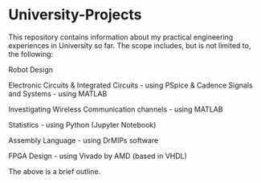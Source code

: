 # University-Projects

This repository contains information about my practical engineering experiences in University so far. 
The scope includes, but is not limited to, the following:

Robot Design

Electronic Circuits & Integrated Circuits - using PSpice & Cadence
Signals and Systems - using MATLAB

Investigating Wireless Communication channels - using MATLAB

Statistics - using Python (Jupyter Notebook)

Assembly Language - using DrMIPs software

FPGA Design - using Vivado by AMD (based in VHDL)


The above is a brief outline. 
